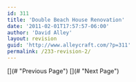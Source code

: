 ```yaml
---
id: 311
title: 'Double Beach House Renovation'
date: '2011-02-01T17:57:57-06:00'
author: 'David Alley'
layout: revision
guid: 'http://www.alleycraft.com/?p=311'
permalink: /233-revision-2/
---
```


<div class="gallery_clear"></div><div class="photospace" id="gallery_311_6"> <div class="thumbs_wrap2"><div class="thumbs_wrap"><div class="thumnail_col " id="thumbs_311_6"> 
<div class="photospace_clear"></div> [](# "Previous Page") [](# "Next Page") </div> </div> </div> <div class="gal_content"><div class="controls" id="controls_311_6"></div><div class="slideshow-container"><div class="loader" id="loading_311_6"></div><div class="slideshow" id="slideshow_311_6"></div><div class="caption-container" id="caption_311_6"></div> </div> </div> </div><div class="gallery_clear"></div> <script type="text/javascript">
			
			jQuery(document).ready(function($) {
				
				// We only want these styles applied when javascript is enabled
				$('.gal_content').css('display', 'block');
				$('.thumnail_col').css('width', '190px');
				
				// Initialize Advanced Galleriffic Gallery 
				var gallery = $('#thumbs_311_6').galleriffic({ 
					delay:                     3500,
					numThumbs:                 18,
					preloadAhead:              18,
					enableTopPager:            0,
					enableBottomPager:         false,
					imageContainerSel:         '#slideshow_311_6',
					controlsContainerSel:      '#controls_311_6',
					captionContainerSel:       '#caption_311_6',  
					loadingContainerSel:       '#loading_311_6',
					renderSSControls:          true,
					renderNavControls:         true,
					playLinkText:              '',
					pauseLinkText:             '',
					prevLinkText:              '',
					nextLinkText:              '',
					nextPageLinkText:          '&rsaquo;',
					prevPageLinkText:          '&lsaquo;',
					enableHistory:              0,
					autoStart:                 	1,
					enableKeyboardNavigation:	true,
					syncTransitions:           	1,
					defaultTransitionDuration: 	300,
						
					onTransitionOut:           function(slide, caption, isSync, callback) {
						slide.fadeTo(this.getDefaultTransitionDuration(isSync), 0.0, callback);
						caption.fadeTo(this.getDefaultTransitionDuration(isSync), 0.0);
					},
					onTransitionIn:            function(slide, caption, isSync) {
						var duration = this.getDefaultTransitionDuration(isSync);
						slide.fadeTo(duration, 1.0);
	
						// Position the caption at the bottom of the image and set its opacity
						var slideImage = slide.find('img');
						caption.width(slideImage.width())
							.css({
								//'bottom' : Math.floor((slide.height() - slideImage.outerHeight()) / 2 - 40),
								'top' : slideImage.outerHeight(),
								'left' : Math.floor((slide.width() - slideImage.width()) / 2) + slideImage.outerWidth() - slideImage.width()
							})
							.fadeTo(duration, 1.0);
						
					},
					onPageTransitionOut:       function(callback) {
						this.hide();
						setTimeout(callback, 100); // wait a bit
					},
					onPageTransitionIn:        function() {
						var prevPageLink = this.find('a.prev').css('display', 'none');
						var nextPageLink = this.find('a.next').css('display', 'none');
						
						// Show appropriate next / prev page links
						if (this.displayedPage > 0)
							prevPageLink.css('display', 'block');
		
						var lastPage = this.getNumPages() - 1;
						if (this.displayedPage < lastPage)
							nextPageLink.css('display', 'block');
		
						this.fadeTo('fast', 1.0);
					}
					
				}); 
				
				
				
				/**************** Event handlers for custom next / prev page links **********************/
		
				gallery.find('a.prev').click(function(e) {
					gallery.previousPage();
					e.preventDefault();
				});
		
				gallery.find('a.next').click(function(e) {
					gallery.nextPage(); 
					e.preventDefault();
				});
		
			});
		</script><div class="gallery_clear"></div><div class="photospace" id="gallery_311_7"> <div class="thumbs_wrap2"><div class="thumbs_wrap"><div class="thumnail_col " id="thumbs_311_7"> 
<div class="photospace_clear"></div> [](# "Previous Page") [](# "Next Page") </div> </div> </div> <div class="gal_content"><div class="controls" id="controls_311_7"></div><div class="slideshow-container"><div class="loader" id="loading_311_7"></div><div class="slideshow" id="slideshow_311_7"></div><div class="caption-container" id="caption_311_7"></div> </div> </div> </div><div class="gallery_clear"></div> <script type="text/javascript">
			
			jQuery(document).ready(function($) {
				
				// We only want these styles applied when javascript is enabled
				$('.gal_content').css('display', 'block');
				$('.thumnail_col').css('width', '190px');
				
				// Initialize Advanced Galleriffic Gallery 
				var gallery = $('#thumbs_311_7').galleriffic({ 
					delay:                     3500,
					numThumbs:                 18,
					preloadAhead:              18,
					enableTopPager:            0,
					enableBottomPager:         false,
					imageContainerSel:         '#slideshow_311_7',
					controlsContainerSel:      '#controls_311_7',
					captionContainerSel:       '#caption_311_7',  
					loadingContainerSel:       '#loading_311_7',
					renderSSControls:          true,
					renderNavControls:         true,
					playLinkText:              '',
					pauseLinkText:             '',
					prevLinkText:              '',
					nextLinkText:              '',
					nextPageLinkText:          '&rsaquo;',
					prevPageLinkText:          '&lsaquo;',
					enableHistory:              0,
					autoStart:                 	1,
					enableKeyboardNavigation:	true,
					syncTransitions:           	1,
					defaultTransitionDuration: 	300,
						
					onTransitionOut:           function(slide, caption, isSync, callback) {
						slide.fadeTo(this.getDefaultTransitionDuration(isSync), 0.0, callback);
						caption.fadeTo(this.getDefaultTransitionDuration(isSync), 0.0);
					},
					onTransitionIn:            function(slide, caption, isSync) {
						var duration = this.getDefaultTransitionDuration(isSync);
						slide.fadeTo(duration, 1.0);
	
						// Position the caption at the bottom of the image and set its opacity
						var slideImage = slide.find('img');
						caption.width(slideImage.width())
							.css({
								//'bottom' : Math.floor((slide.height() - slideImage.outerHeight()) / 2 - 40),
								'top' : slideImage.outerHeight(),
								'left' : Math.floor((slide.width() - slideImage.width()) / 2) + slideImage.outerWidth() - slideImage.width()
							})
							.fadeTo(duration, 1.0);
						
					},
					onPageTransitionOut:       function(callback) {
						this.hide();
						setTimeout(callback, 100); // wait a bit
					},
					onPageTransitionIn:        function() {
						var prevPageLink = this.find('a.prev').css('display', 'none');
						var nextPageLink = this.find('a.next').css('display', 'none');
						
						// Show appropriate next / prev page links
						if (this.displayedPage > 0)
							prevPageLink.css('display', 'block');
		
						var lastPage = this.getNumPages() - 1;
						if (this.displayedPage < lastPage)
							nextPageLink.css('display', 'block');
		
						this.fadeTo('fast', 1.0);
					}
					
				}); 
				
				
				
				/**************** Event handlers for custom next / prev page links **********************/
		
				gallery.find('a.prev').click(function(e) {
					gallery.previousPage();
					e.preventDefault();
				});
		
				gallery.find('a.next').click(function(e) {
					gallery.nextPage(); 
					e.preventDefault();
				});
		
			});
		</script>